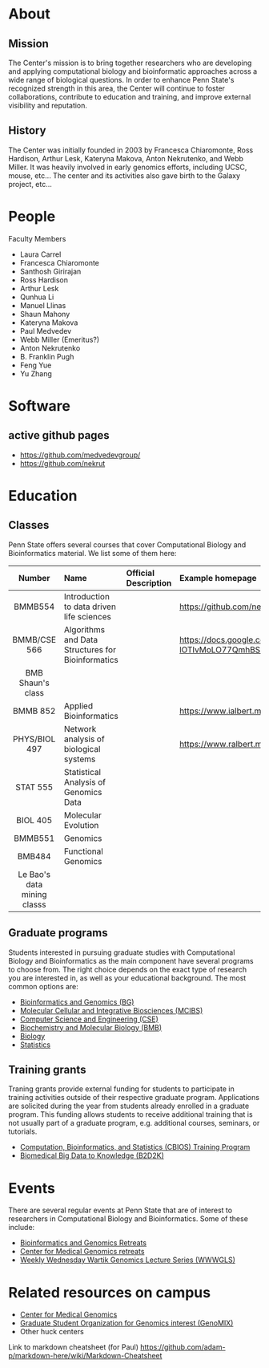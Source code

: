 # About

## Mission
The Center's mission is to bring together researchers who are developing and applying computational biology and bioinformatic approaches across a wide range of biological questions. In order to enhance Penn State's recognized strength in this area, the Center will continue to foster collaborations, contribute to education and training, and improve external visibility and reputation.

## History
The Center was initially founded in 2003 by Francesca Chiaromonte, Ross Hardison, Arthur Lesk, Kateryna Makova, Anton Nekrutenko, and Webb Miller. It was heavily involved in early genomics efforts, including UCSC, mouse, etc... The center and its activities also gave birth to the Galaxy project, etc...

# People

Faculty Members
* Laura Carrel
* Francesca Chiaromonte
* Santhosh Girirajan
* Ross Hardison
* Arthur Lesk
* Qunhua Li
* Manuel Llinas
* Shaun Mahony
* Kateryna Makova
* Paul Medvedev
* Webb Miller (Emeritus?) 
* Anton Nekrutenko
* B. Franklin Pugh
* Feng Yue
* Yu Zhang


# Software

## active github pages 
* https://github.com/medvedevgroup/
* https://github.com/nekrut



# Education

## Classes

Penn State offers several courses that cover  Computational Biology and Bioinformatics material. We list some of them here:

| Number | Name | Official Description | Example homepage |
|:------:|:-----|:-------|:-------|
| BMMB554 |Introduction to data driven life sciences | | https://github.com/nekrut/BMMB554 |
| BMMB/CSE 566 | Algorithms and Data Structures for Bioinformatics | | https://docs.google.com/spreadsheets/d/1UylYHnaGFjbrsKNC4Wo-lOTIvMoLO77QmhBSwyHMIP0/edit#gid=0 |
| BMB Shaun's class | 
| BMMB 852 | Applied Bioinformatics | | https://www.ialbert.me/courses/2016/2016-fall-852.html
| PHYS/BIOL 497 | Network analysis of biological systems | | https://www.ralbert.me/teaching.html
| STAT 555 | Statistical Analysis of Genomics Data | |
| BIOL 405 | Molecular Evolution | | 
| BMMB551 | Genomics | |
| BMB484 | Functional Genomics | |
| Le Bao's data mining classs |


## Graduate programs
Students interested in pursuing graduate studies with Computational Biology and Bioinformatics as the main component have several programs to choose from. The right choice depends on the exact type of research you are interested in, as well as your  educational background. The most common options are:
* [Bioinformatics and Genomics (BG)](https://www.huck.psu.edu/content/graduate-programs/bioinformatics-and-genomics)
* [Molecular Cellular and Integrative Biosciences (MCIBS)](https://www.huck.psu.edu/content/graduate-programs/molecular-cellular-and-integrative-biosciences)
* [Computer Science and Engineering (CSE)](http://www.eecs.psu.edu/students/graduate/Graduate-Degree-Programs-CSE.aspx)
* [Biochemistry and Molecular Biology (BMB)](http://bmb.psu.edu/graduate)
* [Biology](http://bio.psu.edu/graduate-portal)
* [Statistics](http://stat.psu.edu/education/graduate-programs)


## Training grants
Traning grants provide external funding for students to participate in training activities outside of their respective graduate program. Applications are solicited during the year from students already enrolled in a graduate program. This funding allows students to receive additional training that is not usually part of a graduate program, e.g. additional courses, seminars, or tutorials.
* [Computation, Bioinformatics, and Statistics (CBIOS) Training Program](https://www.huck.psu.edu/content/graduate-programs/computation-bioinformatics-statistics)
* [Biomedical Big Data to Knowledge (B2D2K)](https://www.huck.psu.edu/content/graduate-programs/penn-state-nih-bigdata-training-program)

# Events

There are several regular events at Penn State that are of interest to researchers in Computational Biology and Bioinformatics. Some of these include:
* [Bioinformatics and Genomics Retreats](https://www.huck.psu.edu/content/graduate-programs/bioinformatics-and-genomics/annual-retreat)
* [Center for Medical Genomics retreats](https://www.google.com/search?q=psu+center+for+medical+genomics+retreat)
* [Weekly Wednesday Wartik Genomics Lecture Series (WWWGLS)](https://wiki.bx.psu.edu/WWWGLS:_Spring_2017)


# Related resources on campus


* [Center for Medical Genomics](http://www.bx.psu.edu/ctr_med_genom/)
* [Graduate Student Organization for Genomics interest (GenoMIX)](https://www.huck.psu.edu/content/graduate-programs/bioinformatics-and-genomics/bg-student-organizations)
* Other huck centers

Link to markdown cheatsheet (for Paul)
https://github.com/adam-p/markdown-here/wiki/Markdown-Cheatsheet
